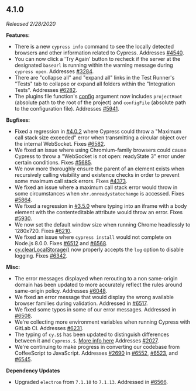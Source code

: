 ## 4.1.0

_Released 2/28/2020_

**Features:**

- There is a new `cypress info` command to see the locally detected browsers and other information related to Cypress. Addresses [#4540](https://github.com/cypress-io/cypress/issues/4540).
- You can now click a 'Try Again' button to recheck if the server at the designated `baseUrl` is running within the warning message during `cypress open`. Addresses [#3284](https://github.com/cypress-io/cypress/issues/3284).
- There are "collapse all" and "expand all" links in the Test Runner's "Tests" tab to collapse or expand all folders within the "Integration Tests". Addresses [#6282](https://github.com/cypress-io/cypress/issues/6282).
- The plugins file function's [config](/api/plugins/configuration-api) argument now includes `projectRoot` (absolute path to the root of the project) and `configFile` (absolute path to the configuration file). Addresses [#5941](https://github.com/cypress-io/cypress/issues/5941).

**Bugfixes:**

- Fixed a regression in [#4.0.2](#4-0-2) where Cypress could throw a "Maximum call stack size exceeded" error when transmitting a circular object over the internal WebSocket. Fixes [#6582](https://github.com/cypress-io/cypress/issues/6582).
- We fixed an issue where using Chromium-family browsers could cause Cypress to throw a "WebSocket is not open: readyState 3" error under certain conditions. Fixes [#5685](https://github.com/cypress-io/cypress/issues/5685).
- We now more thoroughly ensure the parent of an element exists when recursively calling visibility and existence checks in order to prevent some maximum call stack errors. Fixes [#4373](https://github.com/cypress-io/cypress/issues/4373).
- We fixed an issue where a maximum call stack error would throw in some circumstances when `xhr.onreadystatechange` is accessed. Fixes [#5864](https://github.com/cypress-io/cypress/issues/5864).
- We fixed a regression in [#3.5.0](#3-5-0) where typing into an iframe with a body element with the contenteditable attribute would throw an error. Fixes [#5930](https://github.com/cypress-io/cypress/issues/5930).
- We now set the default window size when running Chrome headlessly to 1280x720. Fixes [#6210](https://github.com/cypress-io/cypress/issues/6210).
- We fixed an issue where `cypress install` would not complete on Node.js 8.0.0. Fixes [#6512](https://github.com/cypress-io/cypress/issues/6512) and [#6568](https://github.com/cypress-io/cypress/issues/6568).
- [cy.clearLocalStorage()](/api/commands/clearlocalstorage) now properly accepts the `log` option to disable logging. Fixes [#6342](https://github.com/cypress-io/cypress/issues/6342).

**Misc:**

- The error messages displayed when rerouting to a non same-origin domain has been updated to more accurately reflect the rules around same-origin policy. Addresses [#6048](https://github.com/cypress-io/cypress/issues/6048).
- We fixed an error message that would display the wrong available browser families during validation. Addressed in [#6517](https://github.com/cypress-io/cypress/pull/6517).
- We fixed some typos in some of our error messages. Addressed in [#6508](https://github.com/cypress-io/cypress/pull/6508).
- We're collecting more environment variables when running Cypress with GitLab CI. Addresses [#6231](https://github.com/cypress-io/cypress/issues/6231).
- The typing of `cy.$$` has been updated to distinguish differences between it and `Cypress.$`. [More info here](/api/utilities/$#Cypress-vs-cy) Addresses [#2027](https://github.com/cypress-io/cypress/issues/2027).
- We're continuing to make progress in converting our codebase from CoffeeScript to JavaScript. Addresses [#2690](https://github.com/cypress-io/cypress/issues/2690) in [#6552](https://github.com/cypress-io/cypress/pull/6552), [#6523](https://github.com/cypress-io/cypress/pull/6523), and [#6545](https://github.com/cypress-io/cypress/pull/6545).

**Dependency Updates**

- Upgraded `electron` from `7.1.10` to `7.1.13`. Addressed in [#6566](https://github.com/cypress-io/cypress/pull/6566).
